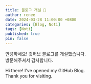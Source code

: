 ```yaml
---
title: 블로그 개설 🎉
author: renee
date: 2024-03-28 11:00:00 +0800
categories: [Blog, Noti]
tags: [Noti]
published: true
pin: false
---
```


안녕하세요! 깃허브 블로그를 개설했습니다.<br>
방문해주셔서 감사합니다.

Hi there! I've opened my GitHub Blog.<br>
Thank you for visiting.
